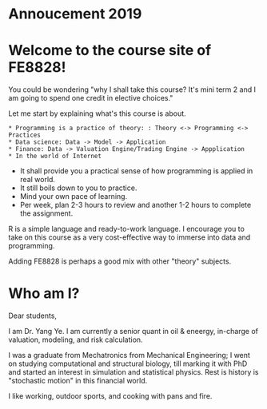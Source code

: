 # Annoucement 2019

# Welcome to the course site of FE8828!

You could be wondering "why I shall take this course? It's mini term 2 and I am going to spend one credit in elective choices."

Let me start by explaining what's this course is about.

    * Programming is a practice of theory: : Theory <-> Programming <-> Practices
    * Data science: Data -> Model -> Application
    * Finance: Data -> Valuation Engine/Trading Engine -> Appplication 
    * In the world of Internet

- It shall provide you a practical sense of how programming is applied in real world.
- It still boils down to you to practice.
- Mind your own pace of learning.
- Per week, plan 2-3 hours to review and another 1-2 hours to complete the assignment.

R is a simple language and ready-to-work language. I encourage you to take on this course as a very cost-effective way to immerse into data and programming.

Adding FE8828 is perhaps a good mix with other "theory" subjects.

# Who am I?

Dear students,

I am Dr. Yang Ye. I am currently a senior quant in oil & eneergy, in-charge of valuation, modeling, and risk calculation.

I was a graduate from Mechatronics from Mechanical Engineering; I went on studying computational and structural biology, till marking it with PhD and started an interest in simulation and statistical physics. Rest is history is "stochastic motion" in this financial world.

I like working, outdoor sports, and cooking with pans and fire.


